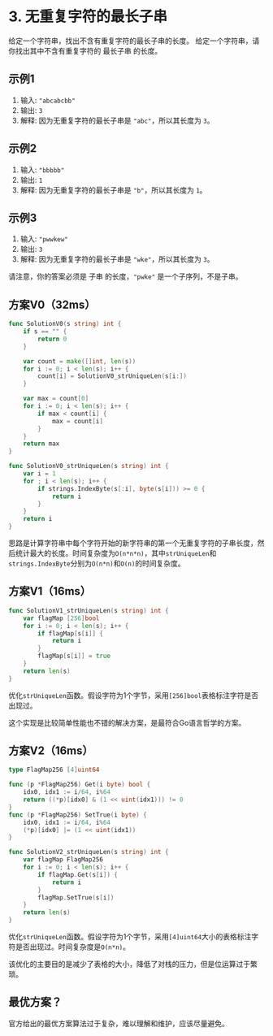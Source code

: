 # 3. 无重复字符的最长子串

给定一个字符串，找出不含有重复字符的最长子串的长度。
给定一个字符串，请你找出其中不含有重复字符的 最长子串 的长度。

## 示例1

1. 输入: `"abcabcbb"`
1. 输出: `3`
1. 解释: 因为无重复字符的最长子串是 `"abc"`，所以其长度为 `3`。

## 示例2

1. 输入: `"bbbbb"`
1. 输出: `1`
1. 解释: 因为无重复字符的最长子串是 `"b"`，所以其长度为 `1`。

## 示例3

1. 输入: `"pwwkew"`
1. 输出: `3`
1. 解释: 因为无重复字符的最长子串是 `"wke"`，所以其长度为 `3`。

请注意，你的答案必须是 子串 的长度，`"pwke"` 是一个子序列，不是子串。

## 方案V0（32ms）

```go
func SolutionV0(s string) int {
	if s == "" {
		return 0
	}

	var count = make([]int, len(s))
	for i := 0; i < len(s); i++ {
		count[i] = SolutionV0_strUniqueLen(s[i:])
	}

	var max = count[0]
	for i := 0; i < len(s); i++ {
		if max < count[i] {
			max = count[i]
		}
	}
	return max
}

func SolutionV0_strUniqueLen(s string) int {
	var i = 1
	for ; i < len(s); i++ {
		if strings.IndexByte(s[:i], byte(s[i])) >= 0 {
			return i
		}
	}
	return i
}
```

思路是计算字符串中每个字符开始的新字符串的第一个无重复字符的子串长度，然后统计最大的长度。时间复杂度为`O(n*n*n)`，其中`strUniqueLen`和`strings.IndexByte`分别为`O(n*n)`和`O(n)`的时间复杂度。

## 方案V1（16ms）

```go
func SolutionV1_strUniqueLen(s string) int {
	var flagMap [256]bool
	for i := 0; i < len(s); i++ {
		if flagMap[s[i]] {
			return i
		}
		flagMap[s[i]] = true
	}
	return len(s)
}
```

优化`strUniqueLen`函数。假设字符为1个字节，采用`[256]bool`表格标注字符是否出现过。

这个实现是比较简单性能也不错的解决方案，是最符合Go语言哲学的方案。

## 方案V2（16ms）

```go
type FlagMap256 [4]uint64

func (p *FlagMap256) Get(i byte) bool {
	idx0, idx1 := i/64, i%64
	return ((*p)[idx0] & (1 << uint(idx1))) != 0
}
func (p *FlagMap256) SetTrue(i byte) {
	idx0, idx1 := i/64, i%64
	(*p)[idx0] |= (1 << uint(idx1))
}

func SolutionV2_strUniqueLen(s string) int {
	var flagMap FlagMap256
	for i := 0; i < len(s); i++ {
		if flagMap.Get(s[i]) {
			return i
		}
		flagMap.SetTrue(s[i])
	}
	return len(s)
}
```

优化`strUniqueLen`函数。假设字符为1个字节，采用`[4]uint64`大小的表格标注字符是否出现过。时间复杂度是`O(n*n)`。

该优化的主要目的是减少了表格的大小，降低了对栈的压力，但是位运算过于繁琐。

## 最优方案？

官方给出的最优方案算法过于复杂，难以理解和维护，应该尽量避免。

